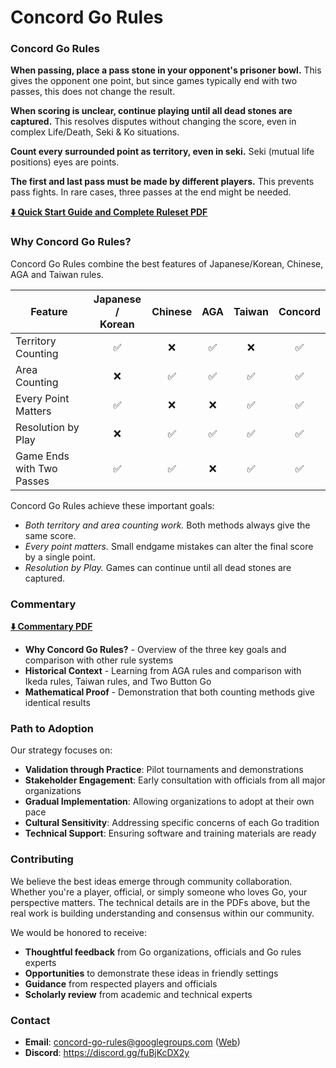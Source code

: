 # Concord Go Rules

### Concord Go Rules

**When passing, place a pass stone in your opponent's prisoner bowl.** This gives the opponent one point, but since games typically end with two passes, this does not change the result.

**When scoring is unclear, continue playing until all dead stones are captured.** This resolves disputes without changing the score, even in complex Life/Death, Seki & Ko situations.

**Count every surrounded point as territory, even in seki.** Seki (mutual life positions) eyes are points.

**The first and last pass must be made by different players.** This prevents pass fights. In rare cases, three passes at the end might be needed.

**[⬇️ **Quick Start Guide** and **Complete Ruleset** PDF](https://raw.githubusercontent.com/concord-go-rules/concord-go-rules/refs/heads/main/Concord.pdf)**

### Why Concord Go Rules?

Concord Go Rules combine the best features of Japanese/Korean, Chinese, AGA and Taiwan rules.

| Feature                   | Japanese /<br>Korean |  Chinese  |  AGA  | Taiwan | **Concord** |
|---------------------------|:--------------------:|:---------:|:-----:|:------:|:-----------:|
| Territory Counting        |         ✅           |     ❌    |  ✅   |   ❌   |      ✅     |
| Area Counting             |         ❌           |     ✅    |  ✅   |   ✅   |      ✅     |
| Every Point Matters       |         ✅           |     ❌    |  ❌   |   ✅   |      ✅     |
| Resolution by Play        |         ❌           |     ✅    |  ✅   |   ✅   |      ✅     |
| Game Ends with Two Passes |         ✅           |     ✅    |  ❌   |   ✅   |      ✅     |

Concord Go Rules achieve these important goals:

- *Both territory and area counting work.* Both methods always give the same score.
- *Every point matters.* Small endgame mistakes can alter the final score by a single point.
- *Resolution by Play.* Games can continue until all dead stones are captured.

### Commentary

**[⬇️ Commentary PDF](https://raw.githubusercontent.com/concord-go-rules/concord-go-rules/refs/heads/main/ConcordCommentary.pdf)**

- **Why Concord Go Rules?** - Overview of the three key goals and comparison with other rule systems
- **Historical Context** - Learning from AGA rules and comparison with Ikeda rules, Taiwan rules, and Two Button Go
- **Mathematical Proof** - Demonstration that both counting methods give identical results

### Path to Adoption

Our strategy focuses on:

- **Validation through Practice**: Pilot tournaments and demonstrations
- **Stakeholder Engagement**: Early consultation with officials from all major organizations
- **Gradual Implementation**: Allowing organizations to adopt at their own pace
- **Cultural Sensitivity**: Addressing specific concerns of each Go tradition
- **Technical Support**: Ensuring software and training materials are ready

### Contributing

We believe the best ideas emerge through community collaboration.
Whether you're a player, official, or simply someone who loves Go, your perspective matters.
The technical details are in the PDFs above, but the real work is building understanding and consensus within our community.

We would be honored to receive:

- **Thoughtful feedback** from Go organizations, officials and Go rules experts
- **Opportunities** to demonstrate these ideas in friendly settings
- **Guidance** from respected players and officials
- **Scholarly review** from academic and technical experts

### Contact
- **Email**: concord-go-rules@googlegroups.com  ([Web](https://groups.google.com/g/concord-go-rules))
- **Discord**: https://discord.gg/fuBjKcDX2y
